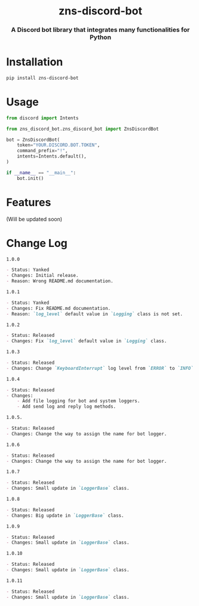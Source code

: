 <h1 align="center">zns-discord-bot</h1>

<h3 align="center">A Discord bot library that integrates many functionalities for Python</h3>

# Installation

```bash
pip install zns-discord-bot
```

# Usage

```python
from discord import Intents

from zns_discord_bot.zns_discord_bot import ZnsDiscordBot

bot = ZnsDiscordBot(
    token="YOUR.DISCORD.BOT.TOKEN",
    command_prefix="!",
    intents=Intents.default(),
)

if __name__ == "__main__":
    bot.init()
```

# Features

(Will be updated soon)

# Change Log

```markdown
1.0.0

- Status: Yanked
- Changes: Initial release.
- Reason: Wrong README.md documentation.

1.0.1

- Status: Yanked
- Changes: Fix README.md documentation.
- Reason: `log_level` default value in `Logging` class is not set.

1.0.2

- Status: Released
- Changes: Fix `log_level` default value in `Logging` class.

1.0.3

- Status: Released
- Changes: Change `KeyboardInterrupt` log level from `ERROR` to `INFO`.

1.0.4

- Status: Released
- Changes:
    - Add file logging for bot and system loggers.
    - Add send log and reply log methods.

1.0.5.

- Status: Released
- Changes: Change the way to assign the name for bot logger.

1.0.6

- Status: Released
- Changes: Change the way to assign the name for bot logger.

1.0.7

- Status: Released
- Changes: Small update in `LoggerBase` class.

1.0.8

- Status: Released
- Changes: Big update in `LoggerBase` class.

1.0.9

- Status: Released
- Changes: Small update in `LoggerBase` class.

1.0.10

- Status: Released
- Changes: Small update in `LoggerBase` class.

1.0.11

- Status: Released
- Changes: Small update in `LoggerBase` class.
```


